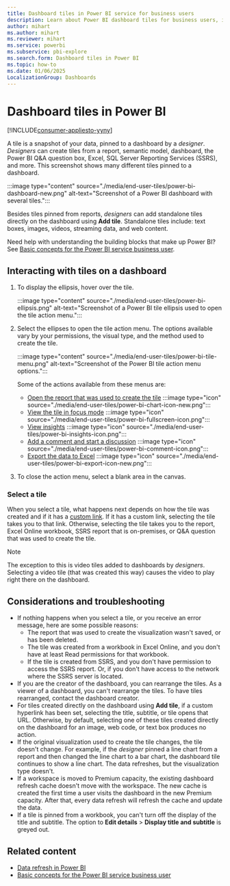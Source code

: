 ```yaml
---
title: Dashboard tiles in Power BI service for business users
description: Learn about Power BI dashboard tiles for business users, including tiles that are created from SQL Server Reporting Services (SSRS).
author: mihart
ms.author: mihart
ms.reviewer: mihart
ms.service: powerbi
ms.subservice: pbi-explore
ms.search.form: Dashboard tiles in Power BI
ms.topic: how-to
ms.date: 01/06/2025
LocalizationGroup: Dashboards
---
```


# Dashboard tiles in Power BI

[!INCLUDE[consumer-appliesto-yyny](../includes/consumer-appliesto-ynny.md)]

A tile is a snapshot of your data, pinned to a dashboard by a *designer*. *Designers* can create tiles from a report, semantic model, dashboard, the Power BI Q&A question box, Excel, SQL Server Reporting Services (SSRS), and more. This screenshot shows many different tiles pinned to a dashboard.

:::image type="content" source="./media/end-user-tiles/power-bi-dashboard-new.png" alt-text="Screenshot of a Power BI dashboard with several tiles.":::

Besides tiles pinned from reports, *designers* can add standalone tiles directly on the dashboard using **Add tile**. Standalone tiles include: text boxes, images, videos, streaming data, and web content.

Need help with understanding the building blocks that make up Power BI? See [Basic concepts for the Power BI service business user](end-user-basic-concepts.md).

## Interacting with tiles on a dashboard

1. To display the ellipsis, hover over the tile.

   :::image type="content" source="./media/end-user-tiles/power-bi-ellipsis.png" alt-text="Screenshot of a Power BI tile ellipsis used to open the tile action menu.":::

2. Select the ellipses to open the tile action menu. The options available vary by your permissions, the visual type, and the method used to create the tile.

   :::image type="content" source="./media/end-user-tiles/power-bi-tile-menu.png" alt-text="Screenshot of the Power BI tile action menu options.":::

   Some of the actions available from these menus are:

   - [Open the report that was used to create the tile](end-user-reports.md) :::image type="icon" source="./media/end-user-tiles/power-bi-chart-icon-new.png":::  
   - [View the tile in focus mode](end-user-focus.md) :::image type="icon" source="./media/end-user-tiles/power-bi-fullscreen-icon.png":::
   - [View insights](end-user-insights.md) :::image type="icon" source="./media/end-user-tiles/power-bi-insights-icon.png":::
   - [Add a comment and start a discussion](end-user-comment.md)  :::image type="icon" source="./media/end-user-tiles/power-bi-comment-icon.png":::
   - [Export the data to Excel](/power-bi/visuals/power-bi-visualization-export-data)  :::image type="icon" source="./media/end-user-tiles/power-bi-export-icon-new.png":::

3. To close the action menu, select a blank area in the canvas.

### Select a tile

When you select a tile, what happens next depends on how the tile was created and if it has a [custom link](../create-reports/service-dashboard-edit-tile.md). If it has a custom link, selecting the tile takes you to that link. Otherwise, selecting the tile takes you to the report, Excel Online workbook, SSRS report that is on-premises, or Q&A question that was used to create the tile.

> [!NOTE]
> The exception to this is video tiles added to dashboards by *designers*. Selecting a video tile (that was created this way) causes the video to play right there on the dashboard.
>

## Considerations and troubleshooting

- If nothing happens when you select a tile, or you receive an error message, here are some possible reasons:
  - The report that was used to create the visualization wasn't saved, or has been deleted.
  - The tile was created from a workbook in Excel Online, and you don't have at least Read permissions for that workbook.
  - If the tile is created from SSRS, and you don't have permission to access the SSRS report. Or, if you don't have access to the network where the SSRS server is located.
- If you are the creator of the dashboard, you can rearrange the tiles. As a viewer of a dashboard, you can't rearrange the tiles. To have tiles rearranged, contact the dashboard creator. 
- For tiles created directly on the dashboard using **Add tile**, if a custom hyperlink has been set, selecting the title, subtitle, or tile opens that URL. Otherwise, by default, selecting one of these tiles created directly on the dashboard for an image, web code, or text box produces no action.
- If the original visualization used to create the tile changes, the tile doesn't change. For example, if the *designer* pinned a line chart from a report and then changed the line chart to a bar chart, the dashboard tile continues to show a line chart. The data refreshes, but the visualization type doesn't.
- If a workspace is moved to Premium capacity, the existing dashboard refresh cache doesn't move with the workspace. The new cache is created the first time a user visits the dashboard in the new Premium capacity. After that, every data refresh will refresh the cache and update the data.
- If a tile is pinned from a workbook, you can't turn off the display of the title and subtitle. The option to **Edit details** > **Display title and subtitle** is greyed out.

## Related content

- [Data refresh in Power BI](../connect-data/refresh-data.md)
- [Basic concepts for the Power BI service business user](end-user-basic-concepts.md)
